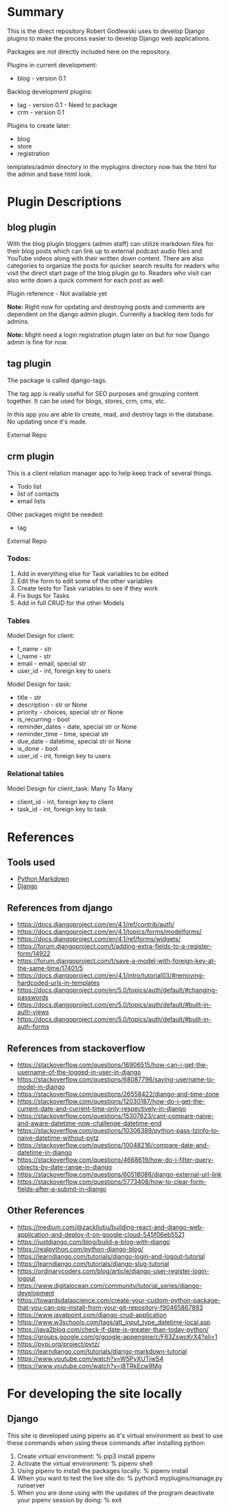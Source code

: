 # Summary
This is the direct repository Robert Godlewski uses to develop Django plugins to make the process easier to develop Django web applications.

Packages are not directly included here on the repository.

Plugins in current development:
* blog - version 0.1

Backlog development plugins:
* tag - version 0.1 - Need to package
* crm - version 0.1

Plugins to create later:
* blog
* store
* registration

templates/admin directory in the myplugins directory now has the html for the admin and base html look.

# Plugin Descriptions
## blog plugin
With the blog plugin bloggers (admin staff) can utilize markdown files for their blog posts which can link up to external podcast audio files and YouTube videos along with their written down content.  There are also categories to organize the posts for quicker search results for readers who visit the direct start page of the blog plugin go to.  Readers who visit can also write down a quick comment for each post as well.

Plugin reference - Not available yet

**Note:** Right now for updating and destroying posts and comments are dependent on the django admin plugin.  Currently a backlog item todo for admins.

**Note:** Might need a login registration plugin later on but for now Django admin is fine for now.

## tag plugin
The package is called django-tags.

The tag app is really useful for SEO purposes and grouping content together.  It can be used for blogs, stores, crm, cms, etc.

In this app you are able to create, read, and destroy tags in the database.  No updating once it's made.

External Repo

## crm plugin
This is a client relation manager app to help keep track of several things.
* Todo list
* list of contacts
* email lists

Other packages might be needed:
* tag

External Repo

### Todos:
1. Add in everything else for Task variables to be edited
2. Edit the form to edit some of the other variables
3. Create tests for Task variables to see if they work
4. Fix bugs for Tasks
5. Add in full CRUD for the other Models

### Tables
Model Design for client:
* f_name - str
* l_name - str
* email - email, special str
* user_id - int, foreign key to users

Model Design for task:
* title - str
* description - str or None
* priority - choices, special str or None
* is_recurring - bool
* reminder_dates - date, special str or None
* reminder_time - time, special str
* due_date - datetime, special str or None
* is_done - bool
* user_id - int, foreign key to users

### Relational tables
Model Design for client_task: Many To Many
* client_id - int, foreign key to client
* task_id - int, foreign key to task

# References
## Tools used
* [Python Markdown](https://pypi.org/project/Markdown/)
* [Django](https://www.djangoproject.com/)

## References from django
* https://docs.djangoproject.com/en/4.1/ref/contrib/auth/
* https://docs.djangoproject.com/en/4.1/topics/forms/modelforms/
* https://docs.djangoproject.com/en/4.1/ref/forms/widgets/
* https://forum.djangoproject.com/t/adding-extra-fields-to-a-register-form/14922
* https://forum.djangoproject.com/t/save-a-model-with-foreign-key-at-the-same-time/17401/5
* https://docs.djangoproject.com/en/4.1/intro/tutorial03/#removing-hardcoded-urls-in-templates
* https://docs.djangoproject.com/en/5.0/topics/auth/default/#changing-passwords
* https://docs.djangoproject.com/en/5.0/topics/auth/default/#built-in-auth-views
* https://docs.djangoproject.com/en/5.0/topics/auth/default/#built-in-auth-forms

## References from stackoverflow
* https://stackoverflow.com/questions/16906515/how-can-i-get-the-username-of-the-logged-in-user-in-django
* https://stackoverflow.com/questions/68087796/saving-username-to-model-in-django
* https://stackoverflow.com/questions/26558422/django-and-time-zone
* https://stackoverflow.com/questions/12030187/how-do-i-get-the-current-date-and-current-time-only-respectively-in-django
* https://stackoverflow.com/questions/15307623/cant-compare-naive-and-aware-datetime-now-challenge-datetime-end
* https://stackoverflow.com/questions/10306389/python-pass-tzinfo-to-naive-datetime-without-pytz
* https://stackoverflow.com/questions/10048216/compare-date-and-datetime-in-django
* https://stackoverflow.com/questions/4668619/how-do-i-filter-query-objects-by-date-range-in-django
* https://stackoverflow.com/questions/60518086/django-external-url-link
* https://stackoverflow.com/questions/5773408/how-to-clear-form-fields-after-a-submit-in-django

## Other References
* https://medium.com/@zackliutju/building-react-and-django-web-application-and-deploy-it-on-google-cloud-545f06eb5521
* https://justdjango.com/blog/build-a-blog-with-django
* https://realpython.com/python-django-blog/
* https://learndjango.com/tutorials/django-login-and-logout-tutorial
* https://learndjango.com/tutorials/django-slug-tutorial
* https://ordinarycoders.com/blog/article/django-user-register-login-logout
* https://www.digitalocean.com/community/tutorial_series/django-development
* https://towardsdatascience.com/create-your-custom-python-package-that-you-can-pip-install-from-your-git-repository-f90465867893
* https://www.javatpoint.com/django-crud-application
* https://www.w3schools.com/tags/att_input_type_datetime-local.asp
* https://java2blog.com/check-if-date-is-greater-than-today-python/
* https://groups.google.com/g/google-appengine/c/F63ZswcKrX4?pli=1
* https://pypi.org/project/pytz/
* https://learndjango.com/tutorials/django-markdown-tutorial
* https://www.youtube.com/watch?v=W5PyXUTjwS4
* https://www.youtube.com/watch?v=I8TRkEcw9Mg

# For developing the site locally
## Django
This site is developed using pipenv as it's virtual environment so best to use these commands when using these commands after installing python:

1. Create virtual environment: % pip3 install pipenv
2. Activate the virtual environment: % pipenv shell
3. Using pipenv to install the packages locally: % pipenv install
4. When you want to test the live site do: % python3 myplugins/manage.py runserver
5. When you are done using with the updates of the program deactivate your pipenv session by doing: % exit
